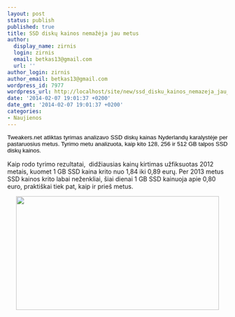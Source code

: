 ```yaml
---
layout: post
status: publish
published: true
title: SSD diskų kainos nemažėja jau metus
author:
  display_name: zirnis
  login: zirnis
  email: betkas13@gmail.com
  url: ''
author_login: zirnis
author_email: betkas13@gmail.com
wordpress_id: 7977
wordpress_url: http://localhost/site/new/ssd_disku_kainos_nemazeja_jau_metus/
date: '2014-02-07 19:01:37 +0200'
date_gmt: '2014-02-07 19:01:37 +0200'
categories:
- Naujienos
---
```

<p style="text-align: justify;">
	<span style="font-size: 10pt; line-height: 115%; font-family: Arial, sans-serif; color: black; background-position: initial initial; background-repeat: initial initial;">Tweakers.net atliktas tyrimas analizavo SSD diskų kainas&nbsp;</span><span style="color: rgb(0, 0, 0); font-family: Arial, sans-serif; font-size: 13.333333015441895px; line-height: 15.333333015441895px;">Nyderlandų karalystėje&nbsp;</span><span style="font-size: 10pt; line-height: 115%; font-family: Arial, sans-serif; color: black;">per pastaruosius metus</span><span style="color: black; font-family: Arial, sans-serif; font-size: 10pt; line-height: 115%;">. Tyrimo metu analizuota, kaip kito 128, 256 ir 512 GB talpos SSD diskų kainos.</p>
<p>	Kaip rodo tyrimo rezultatai, &nbsp;didžiausias kainų kirtimas užfiksuotas 2012 metais, kuomet 1 GB SSD kaina krito nuo 1,84 iki 0,89 eurų. Per 2013 metus SSD kainos krito labai neženkliai, &scaron;iai dienai 1 GB SSD kainuoja apie 0,80 euro, prakti&scaron;kai tiek pat, kaip ir prie&scaron; metus.&nbsp;</span></p>
<p style="text-align: center;">
	<span style="font-size: 10pt; line-height: 115%; font-family: Arial, sans-serif; color: black; background-position: initial initial; background-repeat: initial initial;"><img alt="" src="http://technews.lt/userfiles/untitled-1.png" style="width: 464px; height: 260px;" /> <!--[if !supportLineBreakNewLine]--><!--[endif]--></span></p>
